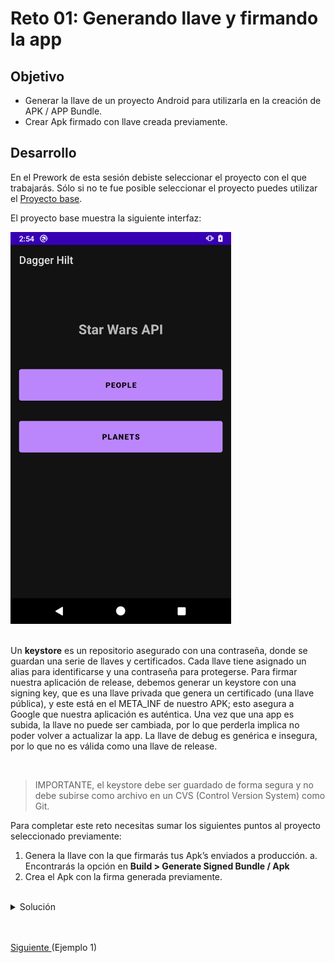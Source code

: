 # Reto 01: Generando llave y firmando la app

## Objetivo

* Generar la llave de un proyecto Android para utilizarla en la creación de APK / APP Bundle.
* Crear Apk firmado con llave creada previamente.

## Desarrollo

En el Prework de esta sesión debiste seleccionar el proyecto con el que trabajarás. Sólo si no te fue posible seleccionar el proyecto puedes utilizar el [Proyecto base](./base).

El proyecto base muestra la siguiente interfaz:

<img src="assets/01.png" width="70%"/> 

</br>
</br>

Un **keystore** es un repositorio asegurado con una contraseña, donde se guardan una serie de llaves y certificados. Cada llave tiene asignado un alias para identificarse y una contraseña para protegerse. Para firmar nuestra aplicación de release, debemos generar un keystore con una signing key, que es una llave privada que genera un certificado (una llave pública), y este está en el META_INF de nuestro APK; esto asegura a Google que nuestra aplicación es auténtica. Una vez que una app es subida, la llave no puede ser cambiada, por lo que perderla implica no poder volver a actualizar la app. La llave de debug es genérica e insegura, por lo que no es válida como una llave de release.

</br>

> IMPORTANTE, el keystore debe ser guardado de forma segura y no debe subirse como archivo en un CVS (Control Version System) como Git.

Para completar este reto necesitas sumar los siguientes puntos al proyecto seleccionado previamente:

1. Genera la llave con la que firmarás tus Apk’s enviados a producción.
	a. Encontrarás la opción en **Build > Generate Signed Bundle / Apk**
2. Crea el Apk con la firma generada previamente.

</br>

<details>
    <summary>Solución</summary>

1. Ir a **Build > Generate Signed Bundle / Apk.**
2. Selecciona APK.

     <img src="assets/02.png" width="70%"/> 

3. Haz clic en Create new.

     <img src="assets/04.png" width="70%"/> 

4. Ingresa los datos. Es importante guardar estos datos.

     <img src="assets/03.png" width="70%"/> 

5. Una vez creada la llave, búscala con el botón Choose existing… Y agrega los datos de la misma, como se aprecia.

     <img src="assets/04.png" width="70%"/> 

6. Selecciona release y activa los checkbox V1 (Jar Signature) y V2 (Full APK Signature) para tener mayor seguridad.

     <img src="assets/05.png" width="70%"/> 

7. Listo. La Apk está lista.

     <img src="assets/06.png" width="70%"/> 

</details>

</br>
</br>

[Siguiente ](../Ejemplo-01/README.md)(Ejemplo 1)
